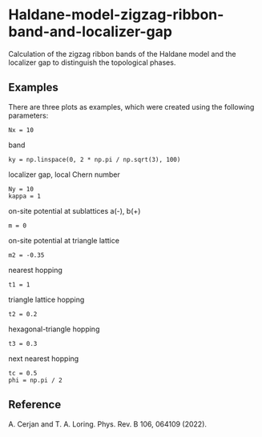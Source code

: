 # Haldane-model-zigzag-ribbon-band-and-localizer-gap
Calculation of the zigzag ribbon bands of the Haldane model and the localizer gap to distinguish the topological phases.

## Examples
There are three plots as examples, which were created using the following parameters:

    Nx = 10

band

    ky = np.linspace(0, 2 * np.pi / np.sqrt(3), 100)

localizer gap, local Chern number

    Ny = 10
    kappa = 1

on-site potential at sublattices a(-), b(+)
    
    m = 0

on-site potential at triangle lattice
    
    m2 = -0.35

nearest hopping
    
    t1 = 1

triangle lattice hopping
    
    t2 = 0.2

hexagonal-triangle hopping
    
    t3 = 0.3

next nearest hopping
    
    tc = 0.5
    phi = np.pi / 2


## Reference
A. Cerjan and T. A. Loring. Phys. Rev. B 106, 064109 (2022).
